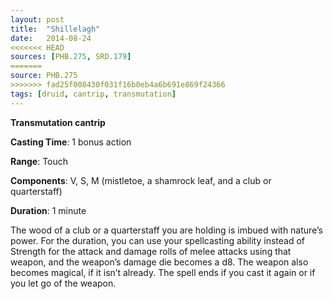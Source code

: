 ```yaml
---
layout: post
title:  "Shillelagh"
date:   2014-08-24
<<<<<<< HEAD
sources: [PHB.275, SRD.179]
=======
source: PHB.275
>>>>>>> fad25f008430f031f16b0eb4a6b691e869f24366
tags: [druid, cantrip, transmutation]
---
```


**Transmutation cantrip**

**Casting Time**: 1 bonus action

**Range**: Touch

**Components**: V, S, M (mistletoe, a shamrock leaf, and a club or quarterstaff)

**Duration**: 1 minute

The wood of a club or a quarterstaff you are holding is imbued with nature’s power. For the duration, you can use your spellcasting ability instead of Strength for the attack and damage rolls of melee attacks using that weapon, and the weapon’s damage die becomes a d8. The weapon also becomes magical, if it isn’t already. The spell ends if you cast it again or if you let go of the weapon.
